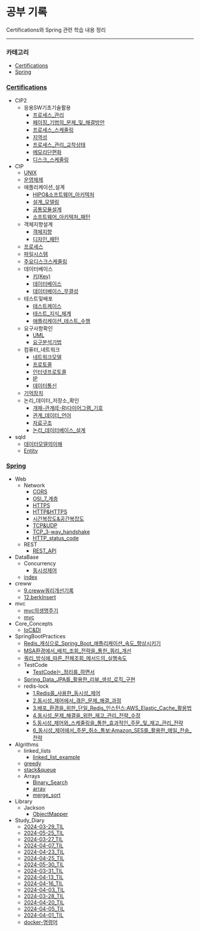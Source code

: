 # 공부 기록

Certifications와 Spring 관련 학습 내용 정리

---

### 카테고리
- [Certifications](./Certifications)
- [Spring](./Spring)

### [Certifications](./Certifications)
- CIP2
  - 응용SW기초기술활용
    - [프로세스_관리](./Certifications/CIP2/응용SW기초기술활용/프로세스_관리.md)
    - [페이징_기법의_문제_및_해결방안](./Certifications/CIP2/응용SW기초기술활용/페이징_기법의_문제_및_해결방안.md)
    - [프로세스_스케줄링](./Certifications/CIP2/응용SW기초기술활용/프로세스_스케줄링.md)
    - [지역성](./Certifications/CIP2/응용SW기초기술활용/지역성.md)
    - [프로세스_관리_교착상태](./Certifications/CIP2/응용SW기초기술활용/프로세스_관리_교착상태.md)
    - [메모리단편화](./Certifications/CIP2/응용SW기초기술활용/메모리단편화.md)
    - [디스크_스케줄링](./Certifications/CIP2/응용SW기초기술활용/디스크_스케줄링.md)
- CIP
  - [UNIX](./Certifications/CIP/UNIX.md)
  - [운영체제](./Certifications/CIP/운영체제.md)
  - 애플리케이션_설계
    - [HIPO&소프트웨어_아키텍처](./Certifications/CIP/애플리케이션_설계/HIPO&소프트웨어_아키텍처.md)
    - [설계_모델링](./Certifications/CIP/애플리케이션_설계/설계_모델링.md)
    - [공통모듈설계](./Certifications/CIP/애플리케이션_설계/공통모듈설계.md)
    - [소프트웨어_아키텍처_패턴](./Certifications/CIP/애플리케이션_설계/소프트웨어_아키텍처_패턴.md)
  - 객체지향설계
    - [객체지향](./Certifications/CIP/객체지향설계/객체지향.md)
    - [디자인_패턴](./Certifications/CIP/객체지향설계/디자인_패턴.md)
  - [프로세스](./Certifications/CIP/프로세스.md)
  - [파일시스템](./Certifications/CIP/파일시스템.md)
  - [주요디스크스케줄링](./Certifications/CIP/주요디스크스케줄링.md)
  - 데이터베이스
    - [키(Key)](./Certifications/CIP/데이터베이스/키(Key).md)
    - [데이터베이스](./Certifications/CIP/데이터베이스/데이터베이스.md)
    - [데이터베이스_무결성](./Certifications/CIP/데이터베이스/데이터베이스_무결성.md)
  - 테스트및배포
    - [테스트케이스](./Certifications/CIP/테스트및배포/테스트케이스.md)
    - [테스트_지식_체계](./Certifications/CIP/테스트및배포/테스트_지식_체계.md)
    - [애플리케이션_테스트_수행](./Certifications/CIP/테스트및배포/애플리케이션_테스트_수행.md)
  - 요구사항확인
    - [UML](./Certifications/CIP/요구사항확인/UML.md)
    - [요구분석기법](./Certifications/CIP/요구사항확인/요구분석기법.md)
  - 컴퓨터_네트워크
    - [네트워크모델](./Certifications/CIP/컴퓨터_네트워크/네트워크모델.md)
    - [프로토콜](./Certifications/CIP/컴퓨터_네트워크/프로토콜.md)
    - [인터넷프로토콜](./Certifications/CIP/컴퓨터_네트워크/인터넷프로토콜.md)
    - [IP](./Certifications/CIP/컴퓨터_네트워크/IP.md)
    - [데이터통신](./Certifications/CIP/컴퓨터_네트워크/데이터통신.md)
  - [기억장치](./Certifications/CIP/기억장치.md)
  - 논리_데이터_저장소_확인
    - [개체-관계(E-R)다이어그램_기호](./Certifications/CIP/논리_데이터_저장소_확인/개체-관계(E-R)다이어그램_기호.md)
    - [관계_데이터_언어](./Certifications/CIP/논리_데이터_저장소_확인/관계_데이터_언어.md)
    - [자료구조](./Certifications/CIP/논리_데이터_저장소_확인/자료구조.md)
    - [논리_데이터베이스_설계](./Certifications/CIP/논리_데이터_저장소_확인/논리_데이터베이스_설계.md)
- sqld
  - [데이터모델의이해](./Certifications/sqld/데이터모델의이해.md)
  - [Entity](./Certifications/sqld/Entity.md)

### [Spring](./Spring)
- Web
  - Network
    - [CORS](./Spring/Web/Network/CORS.md)
    - [OSI_7_계층](./Spring/Web/Network/OSI_7_계층.md)
    - [HTTPS](./Spring/Web/Network/HTTPS.md)
    - [HTTP&HTTPS](./Spring/Web/Network/HTTP&HTTPS.md)
    - [시간복잡도&공간복잡도](./Spring/Web/Network/시간복잡도&공간복잡도.md)
    - [TCP&UDP](./Spring/Web/Network/TCP&UDP.md)
    - [TCP_3-way_handshake](./Spring/Web/Network/TCP_3-way_handshake.md)
    - [HTTP_status_code](./Spring/Web/Network/HTTP_status_code.md)
  - REST
    - [REST_API](./Spring/Web/REST/REST_API.md)
- DataBase
  - Concurrency
    - [동시성제어](./Spring/DataBase/Concurrency/동시성제어.md)
  - [index](./Spring/DataBase/index.md)
- creww
  - [9.creww쿼리개선기록](./Spring/creww/9.creww쿼리개선기록.md)
  - [12.berkInsert](./Spring/creww/12.berkInsert.md)
- mvc
  - [mvc의생명주기](./Spring/mvc/mvc의생명주기.md)
  - [mvc](./Spring/mvc/mvc.md)
- Core_Concepts
  - [IoC&DI](./Spring/Core_Concepts/IoC&DI.md)
- SpringBootPractices
  - [Redis_캐싱으로_Spring_Boot_애플리케이션_속도_향상시키기](./Spring/SpringBootPractices/Redis_캐싱으로_Spring_Boot_애플리케이션_속도_향상시키기.md)
  - [MSA환경에서_배치_조회_전략을_통한_쿼리_개선](./Spring/SpringBootPractices/MSA환경에서_배치_조회_전략을_통한_쿼리_개선.md)
  - [쿼리_방식에_따른_전체조회_메서드의_실행속도](./Spring/SpringBootPractices/쿼리_방식에_따른_전체조회_메서드의_실행속도.md)
  - TestCode
    - [TestCode는_정리를_하면서](./Spring/SpringBootPractices/TestCode/TestCode는_정리를_하면서.md)
  - [Spring_Data_JPA를_활용한_리뷰_생성_로직_구현](./Spring/SpringBootPractices/Spring_Data_JPA를_활용한_리뷰_생성_로직_구현.md)
  - redis-lock
    - [1.Redis를_사용한_동시성_제어](./Spring/SpringBootPractices/redis-lock/1.Redis를_사용한_동시성_제어.md)
    - [2.동시성_제어에서_겪은_문제_해결_과정](./Spring/SpringBootPractices/redis-lock/2.동시성_제어에서_겪은_문제_해결_과정.md)
    - [3.배포_환경을_위한_단일_Redis_인스턴스:AWS_Elastic_Cache_활용법](./Spring/SpringBootPractices/redis-lock/3.배포_환경을_위한_단일_Redis_인스턴스:AWS_Elastic_Cache_활용법.md)
    - [4.동시성_문제_해결을_위한_재고_관리_전략_수정](./Spring/SpringBootPractices/redis-lock/4.동시성_문제_해결을_위한_재고_관리_전략_수정.md)
    - [5.동시성_제어와_스케줄링을_통한_효과적인_주문_및_재고_관리_전략](./Spring/SpringBootPractices/redis-lock/5.동시성_제어와_스케줄링을_통한_효과적인_주문_및_재고_관리_전략.md)
    - [6_동시성_제어에서_주문_취소_통보:Amazon_SES를_활용한_메일_전송_전략](./Spring/SpringBootPractices/redis-lock/6%20동시성_제어에서_주문_취소_통보:Amazon_SES를_활용한_메일_전송_전략.md)
- Algrithms
  - linked_lists
    - [linked_list_example](./Spring/Algrithms/linked_lists/linked_list_example.md)
  - [greedy](./Spring/Algrithms/greedy.md)
  - [stack&queue](./Spring/Algrithms/stack&queue.md)
  - Arrays
    - [Binary_Search](./Spring/Algrithms/Arrays/Binary_Search.md)
    - [array](./Spring/Algrithms/Arrays/array.md)
    - [merge_sort](./Spring/Algrithms/Arrays/merge_sort.md)
- Library
  - Jackson
    - [ObjectMapper](./Spring/Library/Jackson/ObjectMapper.md)
- Study_Diary
  - [2024-03-29_TIL](./Spring/Study_Diary/2024-03-29%20TIL.md)
  - [2024-05-25_TIL](./Spring/Study_Diary/2024-05-25_TIL.md)
  - [2024-03-27_TIL](./Spring/Study_Diary/2024-03-27%20TIL.md)
  - [2024-04-07_TIL](./Spring/Study_Diary/2024-04-07_TIL.md)
  - [2024-04-23_TIL](./Spring/Study_Diary/2024-04-23_TIL.md)
  - [2024-04-25_TIL](./Spring/Study_Diary/2024-04-25_TIL.md)
  - [2024-05-30_TIL](./Spring/Study_Diary/2024-05-30_TIL.md)
  - [2024-03-31_TIL](./Spring/Study_Diary/2024-03-31%20TIL.md)
  - [2024-04-13_TIL](./Spring/Study_Diary/2024-04-13_TIL.md)
  - [2024-04-16_TIL](./Spring/Study_Diary/2024-04-16_TIL.md)
  - [2024-04-03_TIL](./Spring/Study_Diary/2024-04-03_TIL.md)
  - [2024-03-28_TIL](./Spring/Study_Diary/2024-03-28%20TIL.md)
  - [2024-04-20_TIL](./Spring/Study_Diary/2024-04-20_TIL.md)
  - [2024-04-05_TIL](./Spring/Study_Diary/2024-04-05_TIL.md)
  - [2024-04-01_TIL](./Spring/Study_Diary/2024-04-01%20TIL.md)
  - [docker-명령어](./Spring/Study_Diary/docker-명령어.md)

